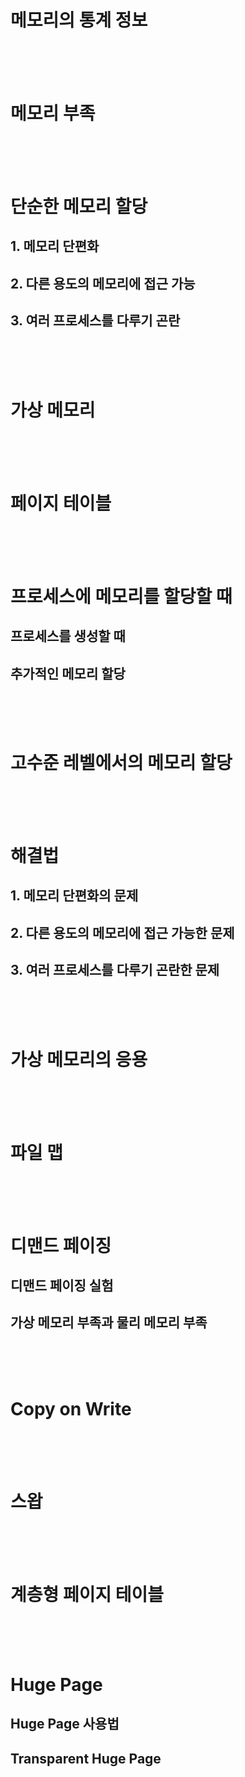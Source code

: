 # 메모리의 통계 정보



<br><br><br>

# 메모리 부족


<br><br><br>

# 단순한 메모리 할당


## 1. 메모리 단편화

## 2. 다른 용도의 메모리에 접근 가능

## 3. 여러 프로세스를 다루기 곤란


<br><br><br>

# 가상 메모리


<br><br><br>

# 페이지 테이블


<br><br><br>

# 프로세스에 메모리를 할당할 때


## 프로세스를 생성할 때


## 추가적인 메모리 할당


<br><br><br>

# 고수준 레벨에서의 메모리 할당


<br><br><br>

# 해결법

## 1. 메모리 단편화의 문제


## 2. 다른 용도의 메모리에 접근 가능한 문제


## 3. 여러 프로세스를 다루기 곤란한 문제


<br><br><br>

# 가상 메모리의 응용



<br><br><br>

# 파일 맵





<br><br><br>

# 디맨드 페이징


## 디맨드 페이징 실험


## 가상 메모리 부족과 물리 메모리 부족


<br><br><br>

# Copy on Write




<br><br><br>

# 스왑



<br><br><br>

# 계층형 페이지 테이블



<br><br><br>

# Huge Page


## Huge Page 사용법


## Transparent Huge Page
